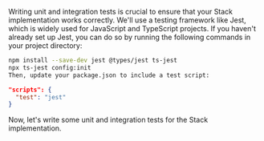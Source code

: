 Writing unit and integration tests is crucial to ensure that your Stack implementation works correctly. We'll use a testing framework like Jest, which is widely used for JavaScript and TypeScript projects. If you haven't already set up Jest, you can do so by running the following commands in your project directory:

```sh
npm install --save-dev jest @types/jest ts-jest
npx ts-jest config:init
Then, update your package.json to include a test script:
```

```json
"scripts": {
  "test": "jest"
}
```

Now, let's write some unit and integration tests for the Stack implementation.
